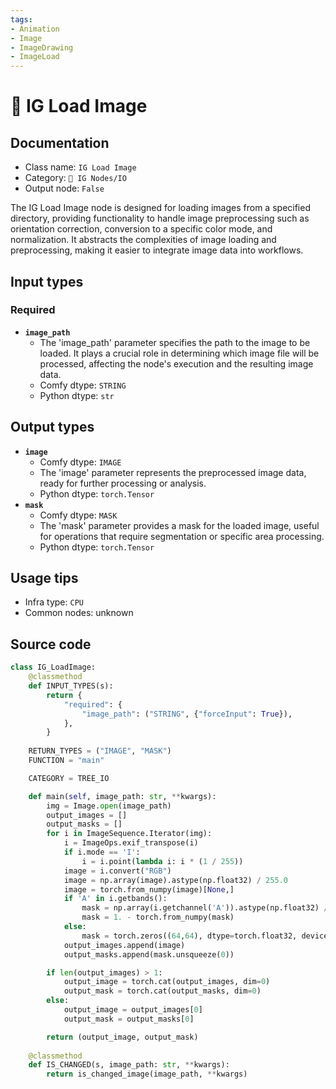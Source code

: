 ```yaml
---
tags:
- Animation
- Image
- ImageDrawing
- ImageLoad
---
```


# 📂 IG Load Image
## Documentation
- Class name: `IG Load Image`
- Category: `🐓 IG Nodes/IO`
- Output node: `False`

The IG Load Image node is designed for loading images from a specified directory, providing functionality to handle image preprocessing such as orientation correction, conversion to a specific color mode, and normalization. It abstracts the complexities of image loading and preprocessing, making it easier to integrate image data into workflows.
## Input types
### Required
- **`image_path`**
    - The 'image_path' parameter specifies the path to the image to be loaded. It plays a crucial role in determining which image file will be processed, affecting the node's execution and the resulting image data.
    - Comfy dtype: `STRING`
    - Python dtype: `str`
## Output types
- **`image`**
    - Comfy dtype: `IMAGE`
    - The 'image' parameter represents the preprocessed image data, ready for further processing or analysis.
    - Python dtype: `torch.Tensor`
- **`mask`**
    - Comfy dtype: `MASK`
    - The 'mask' parameter provides a mask for the loaded image, useful for operations that require segmentation or specific area processing.
    - Python dtype: `torch.Tensor`
## Usage tips
- Infra type: `CPU`
- Common nodes: unknown


## Source code
```python
class IG_LoadImage:
    @classmethod
    def INPUT_TYPES(s):
        return {
            "required": {
                "image_path": ("STRING", {"forceInput": True}),
            },
        }
    
    RETURN_TYPES = ("IMAGE", "MASK")
    FUNCTION = "main"

    CATEGORY = TREE_IO

    def main(self, image_path: str, **kwargs):
        img = Image.open(image_path)
        output_images = []
        output_masks = []
        for i in ImageSequence.Iterator(img):
            i = ImageOps.exif_transpose(i)
            if i.mode == 'I':
                i = i.point(lambda i: i * (1 / 255))
            image = i.convert("RGB")
            image = np.array(image).astype(np.float32) / 255.0
            image = torch.from_numpy(image)[None,]
            if 'A' in i.getbands():
                mask = np.array(i.getchannel('A')).astype(np.float32) / 255.0
                mask = 1. - torch.from_numpy(mask)
            else:
                mask = torch.zeros((64,64), dtype=torch.float32, device="cpu")
            output_images.append(image)
            output_masks.append(mask.unsqueeze(0))

        if len(output_images) > 1:
            output_image = torch.cat(output_images, dim=0)
            output_mask = torch.cat(output_masks, dim=0)
        else:
            output_image = output_images[0]
            output_mask = output_masks[0]

        return (output_image, output_mask)
    
    @classmethod
    def IS_CHANGED(s, image_path: str, **kwargs):
        return is_changed_image(image_path, **kwargs)

```
